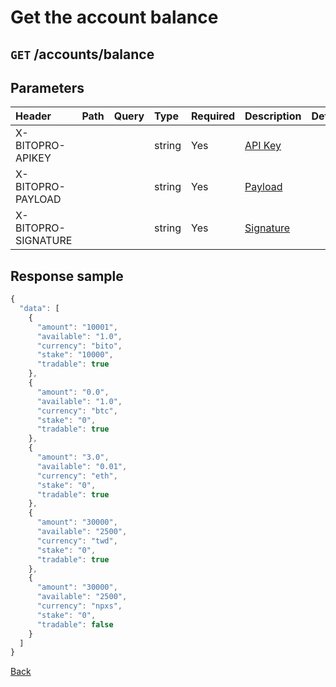 # Get the account balance

## `GET` /accounts/balance

## Parameters

| Header | Path | Query | Type | Required | Description | Default | Range | Example |
| :--- | :--- | :--- | :--- | :--- | :--- | :--- | :--- | :--- |
| X-BITOPRO-APIKEY |  |  | string | Yes | [API Key](../rest/authentication.md#api-key) |  |  |  |
| X-BITOPRO-PAYLOAD |  |  | string | Yes | [Payload](../rest/authentication.md#payload) |  |  |  |
| X-BITOPRO-SIGNATURE |  |  | string | Yes | [Signature](../rest/authentication.md#signature) |  |  |  |

## Response sample

```javascript
{
  "data": [
    {
      "amount": "10001",
      "available": "1.0",
      "currency": "bito",
      "stake": "10000",
      "tradable": true
    },
    {
      "amount": "0.0",
      "available": "1.0",
      "currency": "btc",
      "stake": "0",
      "tradable": true
    },
    {
      "amount": "3.0",
      "available": "0.01",
      "currency": "eth",
      "stake": "0",
      "tradable": true
    },
    {
      "amount": "30000",
      "available": "2500",
      "currency": "twd",
      "stake": "0",
      "tradable": true
    },
    {
      "amount": "30000",
      "available": "2500",
      "currency": "npxs",
      "stake": "0",
      "tradable": false
    }
  ]
}
```

[Back](../rest.md)

